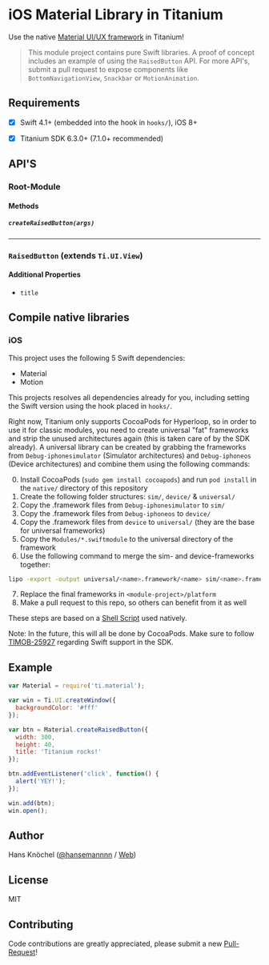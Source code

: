 # iOS Material Library in Titanium

Use the native [Material UI/UX framework](https://github.com/CosmicMind/Material) in Titanium!

> This module project contains pure Swift libraries. A proof of concept includes an example of using the `RaisedButton` API.
For more API's, submit a pull request to expose components like `BottomNavigationView`, `Snackbar` or `MotionAnimation`.

## Requirements

- [x] Swift 4.1+ (embedded into the hook in `hooks/`), iOS 8+
- [x] Titanium SDK 6.3.0+ (7.1.0+ recommended)


## API'S

### Root-Module

#### Methods

##### `createRaisedButton(args)`

---

### `RaisedButton` (extends `Ti.UI.View`)

#### Additional Properties

- `title`

## Compile native libraries

### iOS

This project uses the following 5 Swift dependencies:

- Material
- Motion

This projects resolves all dependencies already for you, including setting the Swift version using the hook placed in `hooks/`.

Right now, Titanium only supports CocoaPods for Hyperloop, so in order to use it for classic modules, you need
to create universal "fat" frameworks and strip the unused architectures again (this is taken care of by the SDK already).
A universal library can be created by grabbing the frameworks from `Debug-iphonesimulator` (Simulator architectures) 
and `Debug-iphoneos` (Device architectures) and combine them using the following commands:

0. Install CocoaPods (`sudo gem install cocoapods`) and run `pod install` in the `native/` directory of this repository
1. Create the following folder structures: `sim/`, `device/` & `universal/`
2. Copy the .framework files from `Debug-iphonesimulator` to `sim/`
3. Copy the .framework files from `Debug-iphoneos` to `device/`
4. Copy the .framework files from `device` to `universal/` (they are the base for universal frameworks)
5. Copy the `Modules/*.swiftmodule` to the universal directory of the framework
6. Use the following command to merge the sim- and device-frameworks together:
```bash
lipo -export -output universal/<name>.framework/<name> sim/<name>.framework/<name> device/<name>.framework/<name>
```
7. Replace the final frameworks in `<module-project>/platform`
8. Make a pull request to this repo, so others can benefit from it as well

These steps are based on a [Shell Script](https://gist.github.com/cromandini/1a9c4aeab27ca84f5d79) used natively.

Note: In the future, this will all be done by CocoaPods. Make sure to follow [TIMOB-25927](https://jira.appcelerator.org/browse/TIMOB-25927) regarding Swift support in the SDK.

## Example

```js
var Material = require('ti.material');

var win = Ti.UI.createWindow({
  backgroundColor: '#fff'
});

var btn = Material.createRaisedButton({
  width: 300,
  height: 40,
  title: 'Titanium rocks!'
});

btn.addEventListener('click', function() {
  alert('YEY!');
});

win.add(btn);
win.open();

```

## Author

Hans Knöchel ([@hansemannnn](https://twitter.com/hansemannnn) / [Web](http://hans-knoechel.de))

## License

MIT

## Contributing

Code contributions are greatly appreciated, please submit a new [Pull-Request](https://github.com/hansemannn/titanium-material/pull/new/master)!
